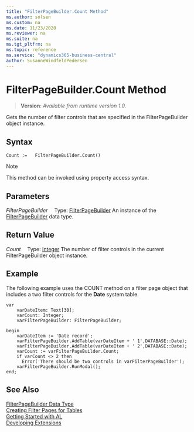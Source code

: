 ```yaml
---
title: "FilterPageBuilder.Count Method"
ms.author: solsen
ms.custom: na
ms.date: 11/23/2020
ms.reviewer: na
ms.suite: na
ms.tgt_pltfrm: na
ms.topic: reference
ms.service: "dynamics365-business-central"
author: SusanneWindfeldPedersen
---
```

[//]: # (START>DO_NOT_EDIT)
[//]: # (IMPORTANT:Do not edit any of the content between here and the END>DO_NOT_EDIT.)
[//]: # (Any modifications should be made in the .xml files in the ModernDev repo.)
# FilterPageBuilder.Count Method
> **Version**: _Available from runtime version 1.0._

Gets the number of filter controls that are specified in the FilterPageBuilder object instance.


## Syntax
```
Count :=   FilterPageBuilder.Count()
```
> [!NOTE]
> This method can be invoked using property access syntax.

## Parameters
*FilterPageBuilder*
&emsp;Type: [FilterPageBuilder](filterpagebuilder-data-type.md)
An instance of the [FilterPageBuilder](filterpagebuilder-data-type.md) data type.

## Return Value
*Count*
&emsp;Type: [Integer](../integer/integer-data-type.md)
The number of filter controls in the current FilterPageBuilder object instance.


[//]: # (IMPORTANT: END>DO_NOT_EDIT)

## Example  
 The following example uses the COUNT method on a filter page object that includes a two filter controls for the **Date** system table.  
 
```al
var
    varDateItem: Text[30];  
    varCount: Integer;  
    varFilterPageBuilder: FilterPageBuilder;

begin 
    varDateItem := 'Date record';  
    varFilterPageBuilder.AddTable(varDateItem + ' 1',DATABASE::Date);  
    varFilterPageBuilder.AddTable(varDateItem + ' 2',DATABASE::Date);  
    varCount := varFilterPageBuilder.Count;  
    if varCount <> 2 then   
      Error('There should be two controls in varFilterPageBuilder');
    varFilterPageBuilder.RunModal();  
end; 
```  

## See Also
[FilterPageBuilder Data Type](filterpagebuilder-data-type.md)  
[Creating Filter Pages for Tables](../../devenv-filter-pages-for-filtering-tables.md)  
[Getting Started with AL](../../devenv-get-started.md)  
[Developing Extensions](../../devenv-dev-overview.md)